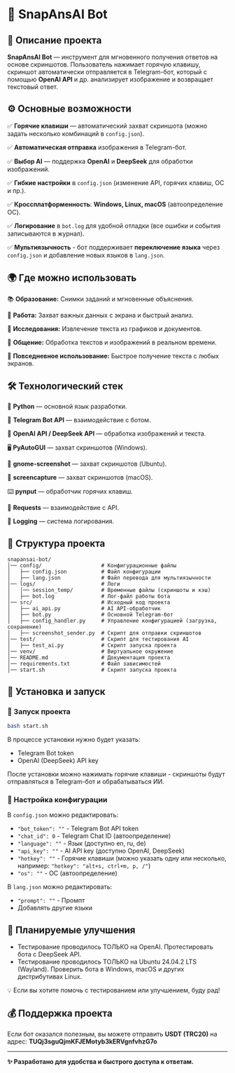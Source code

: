 # 📸 SnapAnsAI Bot

## 📌 Описание проекта

**SnapAnsAI Bot** — инструмент для мгновенного получения ответов на основе скриншотов. Пользователь нажимает горячую клавишу, скриншот автоматически отправляется в Telegram-бот, который с помощью **OpenAI API** и др. анализирует изображение и возвращает текстовый ответ.

## ⚙️ Основные возможности

✅ **Горячие клавиши** — автоматический захват скриншота (можно задать несколько комбинаций в `config.json`).

✅ **Автоматическая отправка** изображения в Telegram-бот.

✅ **Выбор AI** — поддержка **OpenAI** и **DeepSeek** для обработки изображений.

✅ **Гибкие настройки** в `config.json` (изменение API, горячих клавиш, ОС и пр.).

✅ **Кроссплатформенность**: **Windows, Linux, macOS** (автоопределение ОС).

✅ **Логирование** в `bot.log` для удобной отладки (все ошибки и события записываются в журнал).

✅ **Мультиязычность** - бот поддерживает **переключение языка** через `config.json` и добавление новых языков в `lang.json`.

## 🌍 Где можно использовать

📚 **Образование:** Снимки заданий и мгновенные объяснения.

💼 **Работа:** Захват важных данных с экрана и быстрый анализ.

🧪 **Исследования:** Извлечение текста из графиков и документов.

💬 **Общение:** Обработка текстов и изображений в реальном времени.

🏃 **Повседневное использование:** Быстрое получение текста с любых экранов.

## 🛠️ Технологический стек

🐍 **Python** — основной язык разработки.

🤖 **Telegram Bot API** — взаимодействие с ботом.

🧠 **OpenAI API / DeepSeek API** — обработка изображений и текста.

🖥️ **PyAutoGUI** — захват скриншотов (Windows).

🐧 **gnome-screenshot** — захват скриншотов (Ubuntu).

🍏 **screencapture** — захват скриншотов (macOS).

⌨️ **pynput** — обработчик горячих клавиш.

🔗 **Requests** — взаимодействие с API.

📜 **Logging** — система логирования.

## 📂 Структура проекта

``` 
snapansai-bot/
│── config/                   # Конфигурационные файлы
│   ├── config.json           # Файл конфигурации
│   ├── lang.json             # Файл перевода для мультиязычности
│── logs/                     # Логи
│   │── session_temp/         # Временные файлы (скриншоты и кэш)
│   ├── bot.log               # Лог-файл работы бота
│── src/                      # Исходный код проекта
│   ├── ai_api.py             # AI API-обработчик
│   ├── bot.py                # Основной Telegram-бот
│   ├── config_handler.py     # Управление конфигурацией (загрузка, сохранение)
│   ├── screenshot_sender.py  # Скрипт для отправки скриншотов
│── test/                     # Скрипт для тестирования AI
│   ├── test_ai.py            # Скрипт запуска проекта
│── venv/                     # Виртуальное окружение
│── README.md                 # Документация проекта
│── requirements.txt          # Файл зависимостей
│── start.sh                  # Скрипт запуска проекта
```

## 🔧 Установка и запуск

### 🔄 Запуск проекта

```bash
bash start.sh
```

В процессе установки нужно будет указать:

- Telegram Bot token
- OpenAI (DeepSeek) API key

После установки можно нажимать горячие клавиши - скриншоты будут отправляться в Telegram-бот и обрабатываться ИИ.

### 🔄 Настройка конфигурации

В `config.json` можно редактировать:

- `"bot_token": ""` - Telegram Bot API token
- `"chat_id": 0` - Telegram Chat ID (автоопределение)
- `"language": ""` - Язык (доступно en, ru, de)
- `"api_key": ""` - AI API key (доступно OpenAI, DeepSeek)
- `"hotkey": ""` - Горячие клавиши (можно указать одну или несколько, например: `"hotkey": "alt+s, ctrl+m, p, /"`)
- `"os": ""` - ОС (автоопределение)

В `lang.json` можно редактировать:

- `"prompt": ""` - Промпт
- Добавлять другие языки

## 📌 Планируемые улучшения

- Тестирование проводилось ТОЛЬКО на OpenAI. Протестировать бота с DeepSeek API.
- Тестирование проводилось ТОЛЬКО на Ubuntu 24.04.2 LTS (Wayland). Проверить бота в Windows, macOS и других дистрибутивах Linux.

💡 Если вы хотите помочь с тестированием или улучшением, буду рад!

## 💰 Поддержка проекта

Если бот оказался полезным, вы можете отправить **USDT (TRC20)** на адрес: **TUQj3sguQjmKFJEMotyb3kERVgnfvhzG7o**

---

**✨ Разработано для удобства и быстрого доступа к ответам.**

